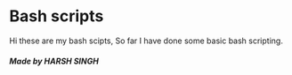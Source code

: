 <h1>Bash scripts</h1>
Hi these are my bash scipts,
So far I have done some basic bash scripting.




<h5>Made by HARSH SINGH</h5> 

